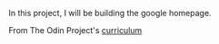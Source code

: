 In this project, I will be building the google homepage.

From The Odin Project's [curriculum](http://www.theodinproject.com/courses/web-development-101/lessons/html-css)

